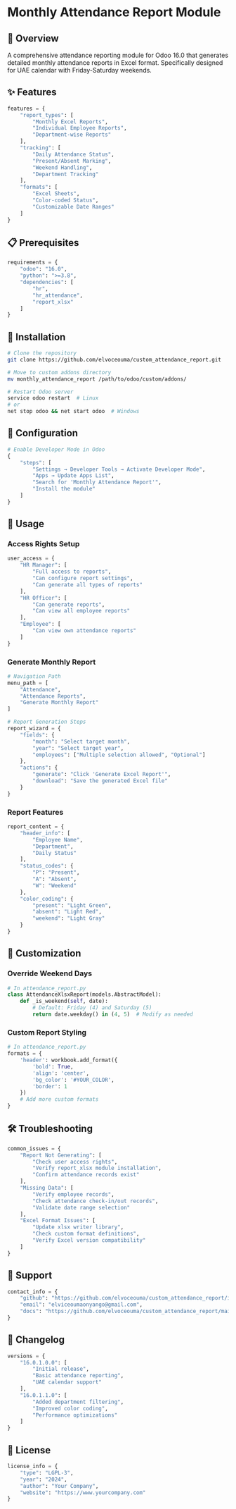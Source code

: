 # Monthly Attendance Report Module

## 🎯 Overview
A comprehensive attendance reporting module for Odoo 16.0 that generates detailed monthly attendance reports in Excel format. Specifically designed for UAE calendar with Friday-Saturday weekends.

## ✨ Features

```python
features = {
    "report_types": [
        "Monthly Excel Reports",
        "Individual Employee Reports",
        "Department-wise Reports"
    ],
    "tracking": [
        "Daily Attendance Status",
        "Present/Absent Marking",
        "Weekend Handling",
        "Department Tracking"
    ],
    "formats": [
        "Excel Sheets",
        "Color-coded Status",
        "Customizable Date Ranges"
    ]
}
```

## 📋 Prerequisites

```python
requirements = {
    "odoo": "16.0",
    "python": ">=3.8",
    "dependencies": [
        "hr",
        "hr_attendance",
        "report_xlsx"
    ]
}
```

## 🔧 Installation

```bash
# Clone the repository
git clone https://github.com/elvoceouma/custom_attendance_report.git

# Move to custom addons directory
mv monthly_attendance_report /path/to/odoo/custom/addons/

# Restart Odoo server
service odoo restart  # Linux
# or
net stop odoo && net start odoo  # Windows
```

## 📝 Configuration

```python
# Enable Developer Mode in Odoo
{
    "steps": [
        "Settings → Developer Tools → Activate Developer Mode",
        "Apps → Update Apps List",
        "Search for 'Monthly Attendance Report'",
        "Install the module"
    ]
}
```

## 🚀 Usage

### Access Rights Setup
```python
user_access = {
    "HR Manager": [
        "Full access to reports",
        "Can configure report settings",
        "Can generate all types of reports"
    ],
    "HR Officer": [
        "Can generate reports",
        "Can view all employee reports"
    ],
    "Employee": [
        "Can view own attendance reports"
    ]
}
```

### Generate Monthly Report
```python
# Navigation Path
menu_path = [
    "Attendance",
    "Attendance Reports",
    "Generate Monthly Report"
]

# Report Generation Steps
report_wizard = {
    "fields": {
        "month": "Select target month",
        "year": "Select target year",
        "employees": ["Multiple selection allowed", "Optional"]
    },
    "actions": {
        "generate": "Click 'Generate Excel Report'",
        "download": "Save the generated Excel file"
    }
}
```

### Report Features
```python
report_content = {
    "header_info": [
        "Employee Name",
        "Department",
        "Daily Status"
    ],
    "status_codes": {
        "P": "Present",
        "A": "Absent",
        "W": "Weekend"
    },
    "color_coding": {
        "present": "Light Green",
        "absent": "Light Red",
        "weekend": "Light Gray"
    }
}
```

## 🎨 Customization

### Override Weekend Days
```python
# In attendance_report.py
class AttendanceXlsxReport(models.AbstractModel):
    def _is_weekend(self, date):
        # Default: Friday (4) and Saturday (5)
        return date.weekday() in (4, 5)  # Modify as needed
```

### Custom Report Styling
```python
# In attendance_report.py
formats = {
    'header': workbook.add_format({
        'bold': True,
        'align': 'center',
        'bg_color': '#YOUR_COLOR',
        'border': 1
    })
    # Add more custom formats
}
```

## 🛠 Troubleshooting

```python
common_issues = {
    "Report Not Generating": [
        "Check user access rights",
        "Verify report_xlsx module installation",
        "Confirm attendance records exist"
    ],
    "Missing Data": [
        "Verify employee records",
        "Check attendance check-in/out records",
        "Validate date range selection"
    ],
    "Excel Format Issues": [
        "Update xlsx writer library",
        "Check custom format definitions",
        "Verify Excel version compatibility"
    ]
}
```

## 📱 Support

```python
contact_info = {
    "github": "https://github.com/elvoceouma/custom_attendance_report/issues",
    "email": "elviceoumaonyango@gmail.com",
    "docs": "https://github.com/elvoceouma/custom_attendance_report/main/README.md"
}
```

## 🔄 Changelog

```python
versions = {
    "16.0.1.0.0": [
        "Initial release",
        "Basic attendance reporting",
        "UAE calendar support"
    ],
    "16.0.1.1.0": [
        "Added department filtering",
        "Improved color coding",
        "Performance optimizations"
    ]
}
```

## 📜 License

```python
license_info = {
    "type": "LGPL-3",
    "year": "2024",
    "author": "Your Company",
    "website": "https://www.yourcompany.com"
}
```
